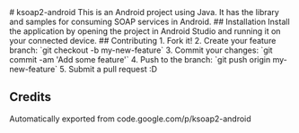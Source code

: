 <snippet>
  <content>
# ksoap2-android
This is an Android project using Java.  It has the library and samples for consuming SOAP services in Android.
## Installation
Install the application by opening the project in Android Studio and running it on your connected device.
## Contributing
1. Fork it!
2. Create your feature branch: `git checkout -b my-new-feature`
3. Commit your changes: `git commit -am 'Add some feature'`
4. Push to the branch: `git push origin my-new-feature`
5. Submit a pull request :D

## Credits
Automatically exported from code.google.com/p/ksoap2-android
</content>
</snippet>
